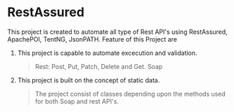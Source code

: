 # RestAssured
This project is created to automate all type of Rest API's using RestAssured, ApachePOI, TentNG, JsonPATH.
Feature of this Project are
1. This project is capable to automate excecution and validation.
   >Rest: Post, Put, Patch, Delete and Get.
   >Soap
2. This project is built on the concept of static data.
   >The project consist of classes depending upon the methods used for both Soap and rest API's. 
